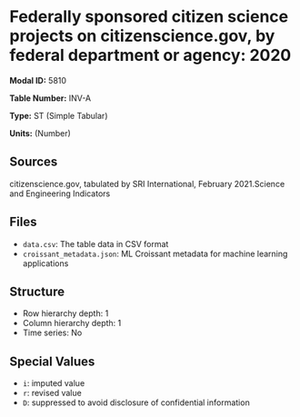 # Federally sponsored citizen science projects on citizenscience.gov, by federal department or agency: 2020

**Modal ID:** 5810

**Table Number:** INV-A

**Type:** ST (Simple Tabular)

**Units:** (Number)

## Sources

citizenscience.gov, tabulated by SRI International, February 2021.Science and Engineering Indicators

## Files

- `data.csv`: The table data in CSV format
- `croissant_metadata.json`: ML Croissant metadata for machine learning applications

## Structure

- Row hierarchy depth: 1
- Column hierarchy depth: 1
- Time series: No

## Special Values

- `i`: imputed value
- `r`: revised value
- `D`: suppressed to avoid disclosure of confidential information
